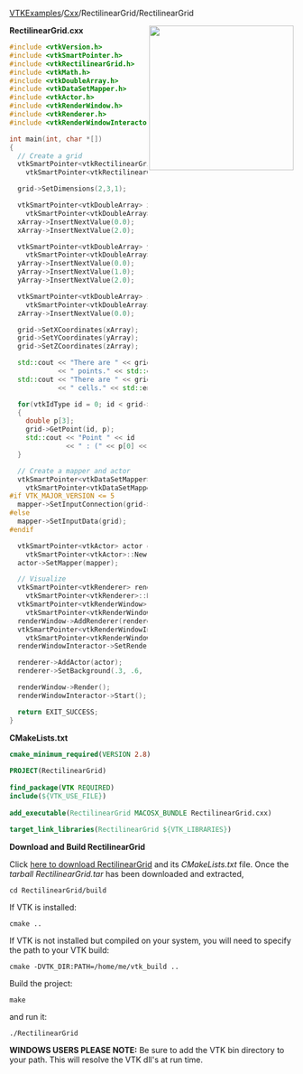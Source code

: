 [VTKExamples](/index/)/[Cxx](/Cxx)/RectilinearGrid/RectilinearGrid

<img align="right" src="https://github.com/lorensen/VTKExamples/blob/gh-pages/Testing/Baseline/RectilinearGrid/TestRectilinearGrid.png?raw=true" width="256" />


**RectilinearGrid.cxx**
```c++
#include <vtkVersion.h>
#include <vtkSmartPointer.h>
#include <vtkRectilinearGrid.h>
#include <vtkMath.h>
#include <vtkDoubleArray.h>
#include <vtkDataSetMapper.h>
#include <vtkActor.h>
#include <vtkRenderWindow.h>
#include <vtkRenderer.h>
#include <vtkRenderWindowInteractor.h>

int main(int, char *[])
{
  // Create a grid
  vtkSmartPointer<vtkRectilinearGrid> grid =
    vtkSmartPointer<vtkRectilinearGrid>::New();

  grid->SetDimensions(2,3,1);

  vtkSmartPointer<vtkDoubleArray> xArray =
    vtkSmartPointer<vtkDoubleArray>::New();
  xArray->InsertNextValue(0.0);
  xArray->InsertNextValue(2.0);

  vtkSmartPointer<vtkDoubleArray> yArray =
    vtkSmartPointer<vtkDoubleArray>::New();
  yArray->InsertNextValue(0.0);
  yArray->InsertNextValue(1.0);
  yArray->InsertNextValue(2.0);

  vtkSmartPointer<vtkDoubleArray> zArray =
    vtkSmartPointer<vtkDoubleArray>::New();
  zArray->InsertNextValue(0.0);

  grid->SetXCoordinates(xArray);
  grid->SetYCoordinates(yArray);
  grid->SetZCoordinates(zArray);

  std::cout << "There are " << grid->GetNumberOfPoints()
            << " points." << std::endl;
  std::cout << "There are " << grid->GetNumberOfCells()
            << " cells." << std::endl;

  for(vtkIdType id = 0; id < grid->GetNumberOfPoints(); id++)
  {
    double p[3];
    grid->GetPoint(id, p);
    std::cout << "Point " << id
              << " : (" << p[0] << " , " << p[1] << " , " << p[2] << ")" << std::endl;
  }

  // Create a mapper and actor
  vtkSmartPointer<vtkDataSetMapper> mapper =
    vtkSmartPointer<vtkDataSetMapper>::New();
#if VTK_MAJOR_VERSION <= 5
  mapper->SetInputConnection(grid->GetProducerPort());
#else
  mapper->SetInputData(grid);
#endif

  vtkSmartPointer<vtkActor> actor =
    vtkSmartPointer<vtkActor>::New();
  actor->SetMapper(mapper);

  // Visualize
  vtkSmartPointer<vtkRenderer> renderer =
    vtkSmartPointer<vtkRenderer>::New();
  vtkSmartPointer<vtkRenderWindow> renderWindow =
    vtkSmartPointer<vtkRenderWindow>::New();
  renderWindow->AddRenderer(renderer);
  vtkSmartPointer<vtkRenderWindowInteractor> renderWindowInteractor =
    vtkSmartPointer<vtkRenderWindowInteractor>::New();
  renderWindowInteractor->SetRenderWindow(renderWindow);

  renderer->AddActor(actor);
  renderer->SetBackground(.3, .6, .3); // Background color green

  renderWindow->Render();
  renderWindowInteractor->Start();

  return EXIT_SUCCESS;
}
```
**CMakeLists.txt**
```cmake
cmake_minimum_required(VERSION 2.8)
 
PROJECT(RectilinearGrid)
 
find_package(VTK REQUIRED)
include(${VTK_USE_FILE})
 
add_executable(RectilinearGrid MACOSX_BUNDLE RectilinearGrid.cxx)
 
target_link_libraries(RectilinearGrid ${VTK_LIBRARIES})
```

**Download and Build RectilinearGrid**

Click [here to download RectilinearGrid](https://github.com/lorensen/VTKWikiExamplesTarballs/raw/master/RectilinearGrid.tar) and its *CMakeLists.txt* file.
Once the *tarball RectilinearGrid.tar* has been downloaded and extracted,
```
cd RectilinearGrid/build 
```
If VTK is installed:
```
cmake ..
```
If VTK is not installed but compiled on your system, you will need to specify the path to your VTK build:
```
cmake -DVTK_DIR:PATH=/home/me/vtk_build ..
```
Build the project:
```
make
```
and run it:
```
./RectilinearGrid
```
**WINDOWS USERS PLEASE NOTE:** Be sure to add the VTK bin directory to your path. This will resolve the VTK dll's at run time.

